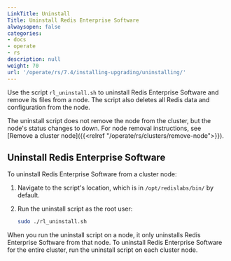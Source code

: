 ```yaml
---
LinkTitle: Uninstall
Title: Uninstall Redis Enterprise Software
alwaysopen: false
categories:
- docs
- operate
- rs
description: null
weight: 70
url: '/operate/rs/7.4/installing-upgrading/uninstalling/'
---
```


Use the script `rl_uninstall.sh` to uninstall Redis Enterprise Software and remove its files from a node. The script also deletes all Redis data and configuration from the node.

The uninstall script does not remove the node from the cluster, but the node's status changes to down. For node removal instructions, see [Remove a cluster node]({{<relref "/operate/rs/clusters/remove-node">}}).

## Uninstall Redis Enterprise Software

To uninstall Redis Enterprise Software from a cluster node:

1. Navigate to the script's location, which is in `/opt/redislabs/bin/` by default.

1. Run the uninstall script as the root user:

    ```sh
    sudo ./rl_uninstall.sh
    ```

When you run the uninstall script on a node, it only uninstalls Redis Enterprise Software from that node. To uninstall Redis Enterprise Software for the entire cluster, run the uninstall script on each cluster node.

